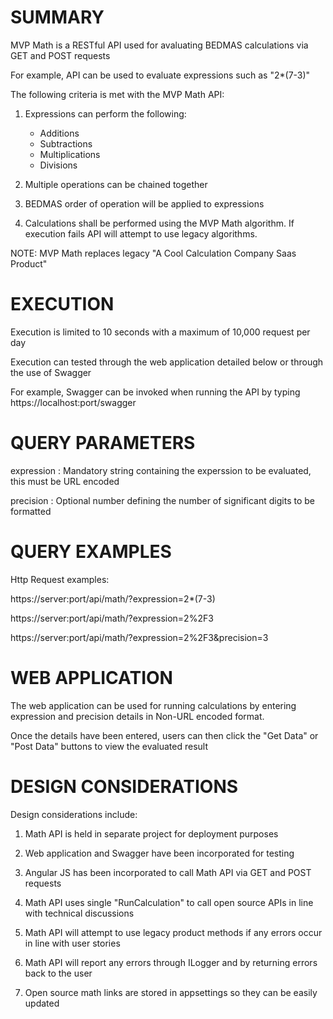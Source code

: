 SUMMARY
=======

MVP Math is a RESTful API used for avaluating BEDMAS calculations via GET and POST requests

For example, API can be used to evaluate expressions such as "2*(7-3)"

The following criteria is met with the MVP Math API:

1. Expressions can perform the following:

   * Additions
   * Subtractions
   * Multiplications
   * Divisions

2. Multiple operations can be chained together

3. BEDMAS order of operation will be applied to expressions

4. Calculations shall be performed using the MVP Math algorithm.
   If execution fails API will attempt to use legacy algorithms.

NOTE: MVP Math replaces legacy "A Cool Calculation Company Saas Product"


EXECUTION
=========

Execution is limited to 10 seconds with a maximum of 10,000 request per day

Execution can tested through the web application detailed below or through the use of Swagger

For example, Swagger can be invoked when running the API by typing https://localhost:port/swagger



QUERY PARAMETERS
================

expression : Mandatory string containing the experssion to be evaluated, this must be URL encoded

precision  : Optional number defining the number of significant digits to be formatted



QUERY EXAMPLES
==============

Http Request examples:

https://server:port/api/math/?expression=2*(7-3)
  
https://server:port/api/math/?expression=2%2F3

https://server:port/api/math/?expression=2%2F3&precision=3



WEB APPLICATION
===============

The web application can be used for running calculations by entering expression and precision details in Non-URL encoded format.

Once the details have been entered, users can then click the "Get Data" or "Post Data" buttons to view the evaluated result



DESIGN CONSIDERATIONS
=====================

Design considerations include:

1. Math API is held in separate project for deployment purposes

2. Web application and Swagger have been incorporated for testing

3. Angular JS has been incorporated to call Math API via GET and POST requests

4. Math API uses single "RunCalculation" to call open source APIs in line with technical discussions

5. Math API will attempt to use legacy product methods if any errors occur in line with user stories

6. Math API will report any errors through ILogger and by returning errors back to the user

7. Open source math links are stored in appsettings so they can be easily updated
